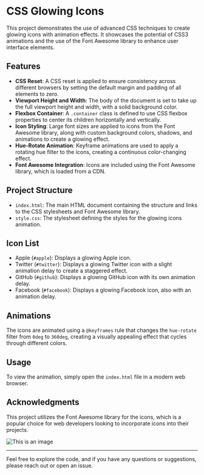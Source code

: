 # CSS Glowing Icons

This project demonstrates the use of advanced CSS techniques to create glowing icons with animation effects. It showcases the potential of CSS3 animations and the use of the Font Awesome library to enhance user interface elements.

## Features

- **CSS Reset**: A CSS reset is applied to ensure consistency across different browsers by setting the default margin and padding of all elements to zero.
- **Viewport Height and Width**: The body of the document is set to take up the full viewport height and width, with a solid background color.
- **Flexbox Container**: A `.container` class is defined to use CSS flexbox properties to center its children horizontally and vertically.
- **Icon Styling**: Large font sizes are applied to icons from the Font Awesome library, along with custom background colors, shadows, and animations to create a glowing effect.
- **Hue-Rotate Animation**: Keyframe animations are used to apply a rotating hue filter to the icons, creating a continuous color-changing effect.
- **Font Awesome Integration**: Icons are included using the Font Awesome library, which is loaded from a CDN.

## Project Structure

- `index.html`: The main HTML document containing the structure and links to the CSS stylesheets and Font Awesome library.
- `style.css`: The stylesheet defining the styles for the glowing icons animation.

## Icon List

- Apple (`#apple`): Displays a glowing Apple icon.
- Twitter (`#twitter`): Displays a glowing Twitter icon with a slight animation delay to create a staggered effect.
- GitHub (`#github`): Displays a glowing GitHub icon with its own animation delay.
- Facebook (`#facebook`): Displays a glowing Facebook icon, also with an animation delay.

## Animations

The icons are animated using a `@keyframes` rule that changes the `hue-rotate` filter from `0deg` to `360deg`, creating a visually appealing effect that cycles through different colors.

## Usage

To view the animation, simply open the `index.html` file in a modern web browser.

## Acknowledgments

This project utilizes the Font Awesome library for the icons, which is a popular choice for web developers looking to incorporate icons into their projects.

![This is an image](/images/image.png)

---

Feel free to explore the code, and if you have any questions or suggestions, please reach out or open an issue.

